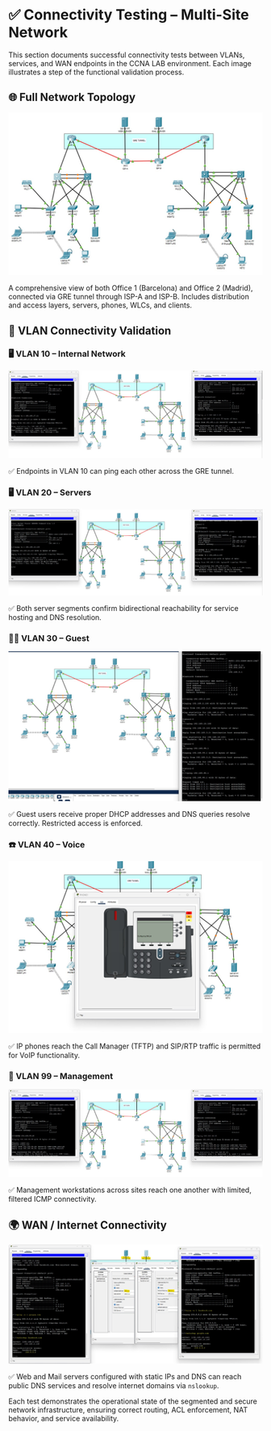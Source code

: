 # ✅ Connectivity Testing – Multi-Site Network

This section documents successful connectivity tests between VLANs, services, and WAN endpoints in the CCNA LAB environment. Each image illustrates a step of the functional validation process.



## 🌐 Full Network Topology

![Network Design](../../images/NetworkDesign.jpg)

A comprehensive view of both Office 1 (Barcelona) and Office 2 (Madrid), connected via GRE tunnel through ISP-A and ISP-B. Includes distribution and access layers, servers, phones, WLCs, and clients.



## 📡 VLAN Connectivity Validation

### 🖥️ VLAN 10 – Internal Network

![VLAN 10 Test](../../images/VLAN10_CON.jpg)

✅ Endpoints in VLAN 10 can ping each other across the GRE tunnel.



### 🖥️ VLAN 20 – Servers

![VLAN 20 Test](../../images/VLAN20_CON.jpg)

✅ Both server segments confirm bidirectional reachability for service hosting and DNS resolution.



### 🧑‍💻 VLAN 30 – Guest

![VLAN 30 Test](../../images/VLAN30_CON.jpg)

✅ Guest users receive proper DHCP addresses and DNS queries resolve correctly. Restricted access is enforced.



### ☎️ VLAN 40 – Voice

![VLAN 40 Test](../../images/VLAN40_CON.jpg)

✅ IP phones reach the Call Manager (TFTP) and SIP/RTP traffic is permitted for VoIP functionality.



### 🔐 VLAN 99 – Management

![VLAN 99 Test](../../images/VLAN99_CON.jpg)

✅ Management workstations across sites reach one another with limited, filtered ICMP connectivity.



## 🌍 WAN / Internet Connectivity

![WAN Connectivity](../../images/WAN_CON.jpg)

✅ Web and Mail servers configured with static IPs and DNS can reach public DNS services and resolve internet domains via `nslookup`.



Each test demonstrates the operational state of the segmented and secure network infrastructure, ensuring correct routing, ACL enforcement, NAT behavior, and service availability.
